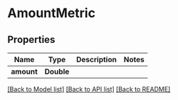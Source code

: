 # AmountMetric

## Properties
Name | Type | Description | Notes
------------ | ------------- | ------------- | -------------
**amount** | **Double** |  | 

[[Back to Model list]](../README.md#documentation-for-models) [[Back to API list]](../README.md#documentation-for-api-endpoints) [[Back to README]](../README.md)


